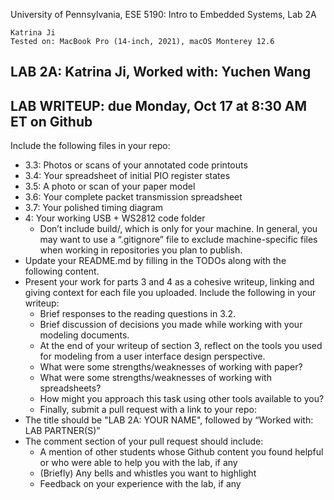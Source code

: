 University of Pennsylvania, ESE 5190: Intro to Embedded Systems, Lab 2A

    Katrina Ji
    Tested on: MacBook Pro (14-inch, 2021), macOS Monterey 12.6

## LAB 2A: Katrina Ji, Worked with: Yuchen Wang


## LAB WRITEUP: due Monday, Oct 17 at 8:30 AM ET on Github
Include the following files in your repo:
- 3.3: Photos or scans of your annotated code printouts 
- 3.4: Your spreadsheet of initial PIO register states
- 3.5: A photo or scan of your paper model
- 3.6: Your complete packet transmission spreadsheet 
- 3.7: Your polished timing diagram
- 4: Your working USB + WS2812 code folder
  - Don’t include build/, which is only for your machine. In general, you may want to use a “.gitignore” file to exclude machine-specific files when working in repositories you plan to publish.
- Update your README.md by filling in the TODOs along with the following content.
- Present your work for parts 3 and 4 as a cohesive writeup, linking and giving context for each file you uploaded. Include the following in your writeup:
  - Brief responses to the reading questions in 3.2.
  - Brief discussion of decisions you made while working with your modeling documents.
  - At the end of your writeup of section 3, reflect on the tools you used for modeling from a user interface design perspective.
  - What were some strengths/weaknesses of working with paper?
  - What were some strengths/weaknesses of working with spreadsheets?
  - How might you approach this task using other tools available to you?
  - Finally, submit a pull request with a link to your repo:
- The title should be "LAB 2A: YOUR NAME", followed by “Worked with: LAB PARTNER(S)”
- The comment section of your pull request should
include:
  - A mention of other students whose Github content you found helpful or who were able to help you with the lab, if any
  - (Briefly) Any bells and whistles you want to highlight
  - Feedback on your experience with the lab, if any
